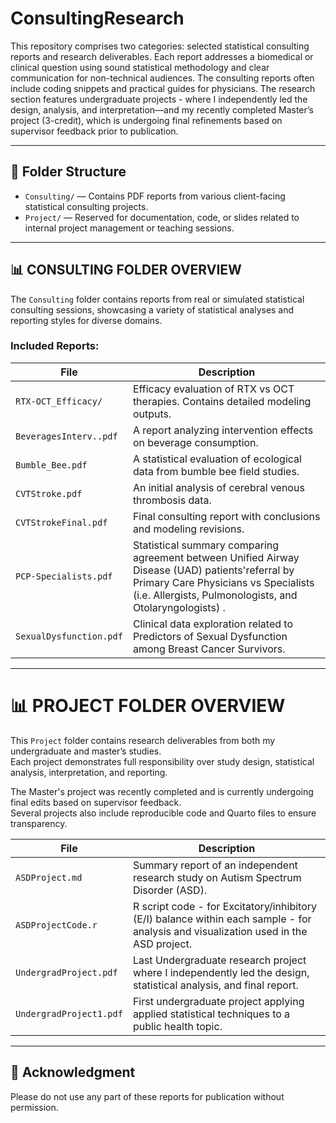 # ConsultingResearch

This repository comprises two categories: selected statistical consulting reports and research deliverables. Each report addresses a biomedical or clinical question using sound statistical methodology and clear communication for non-technical audiences. The consulting reports often include coding snippets and practical guides for physicians. The research section features undergraduate projects - where I independently led the design, analysis, and interpretation—and my recently completed Master’s project (3-credit), which is undergoing final refinements based on supervisor feedback prior to publication.

---

## 📁 Folder Structure

- `Consulting/` — Contains PDF reports from various client-facing statistical consulting projects.
- `Project/` — Reserved for documentation, code, or slides related to internal project management or teaching sessions.

---

## 📊 CONSULTING FOLDER OVERVIEW

The `Consulting` folder contains reports from real or simulated statistical consulting sessions, showcasing a variety of statistical analyses and reporting styles for diverse domains.

### Included Reports:

| File                          | Description |
|------------------------------|-------------|
| `RTX-OCT_Efficacy/`          | Efficacy evaluation of RTX vs OCT therapies. Contains detailed modeling outputs. |
| `BeveragesInterv..pdf`       | A report analyzing intervention effects on beverage consumption. |
| `Bumble_Bee.pdf`             | A statistical evaluation of ecological data from bumble bee field studies. |
| `CVTStroke.pdf`              | An initial analysis of cerebral venous thrombosis data. |
| `CVTStrokeFinal.pdf`         | Final consulting report with conclusions and modeling revisions. |
| `PCP-Specialists.pdf`        | Statistical summary comparing agreement between Unified Airway Disease (UAD) patients'referral by Primary Care Physicians vs Specialists (i.e. Allergists, Pulmonologists, and Otolaryngologists) .|
| `SexualDysfunction.pdf`      | Clinical data exploration related to Predictors of Sexual Dysfunction among Breast Cancer Survivors. |

---

# 📊 PROJECT FOLDER OVERVIEW

This `Project` folder contains research deliverables from both my undergraduate and master’s studies.  
Each project demonstrates full responsibility over study design, statistical analysis, interpretation, and reporting.

The Master's project was recently completed and is currently undergoing final edits based on supervisor feedback.  
Several projects also include reproducible code and Quarto files to ensure transparency.

| **File**                   | **Description**                                                                 |
|----------------------------|---------------------------------------------------------------------------------|
| `ASDProject.md`            | Summary report of an independent research study on Autism Spectrum Disorder (ASD). |
| `ASDProjectCode.r`         | R script code - for Excitatory/inhibitory (E/I) balance within each sample - for analysis and visualization used in the ASD project.      |
| `UndergradProject.pdf`     | Last Undergraduate research project where I independently led the design, statistical analysis, and final report. |
| `UndergradProject1.pdf`    | First undergraduate project applying applied statistical techniques to a public health topic. |

---

## 📎 Acknowledgment

Please do not use any part of these reports for publication without permission.
